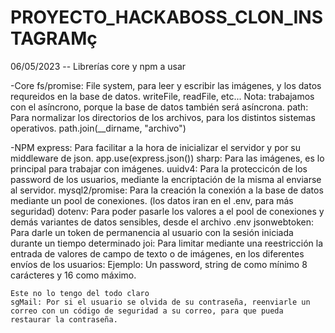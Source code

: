 # PROYECTO_HACKABOSS_CLON_INSTAGRAMç

06/05/2023 -- Librerías core y npm a usar

  -Core
    fs/promise: File system, para leer y escribir las imágenes, y los datos requreidos en la base de datos. writeFile, readFile, etc...
      Nota: trabajamos con el asíncrono, porque la base de datos también será asíncrona.
    path: Para normalizar los directorios de los archivos, para los distintos sistemas operativos. path.join(__dirname, "archivo")
    
    
  -NPM
    express: Para facilitar a la hora de inicializar el servidor y por su middleware de json. app.use(express.json())
    sharp: Para las imágenes, es lo principal para trabajar con imágenes.
    uuidv4: Para la proteccicón de los password de los usuarios, mediante la encriptación de la misma al enviarse al servidor.
    mysql2/promise: Para la creación la conexión a la base de datos mediante un pool de conexiones. (los datos iran en el .env, para más seguridad)
    dotenv: Para poder pasarle los valores a el pool de conexiones y demás variantes de datos sensibles, desde el archivo .env
    jsonwebtoken: Para darle un token de permanencia al usuario con la sesión iniciada durante un tiempo determinado
    joi: Para limitar mediante una reestricción la entrada de valores de campo de texto o de imágenes, en los diferentes envíos de los usuarios:
      Ejemplo: Un password, string de como mínimo 8 carácteres y 16 como máximo.
      
    Este no lo tengo del todo claro
    sgMail: Por si el usuario se olvida de su contraseña, reenviarle un correo con un código de seguridad a su correo, para que pueda restaurar la contraseña.
    
    
